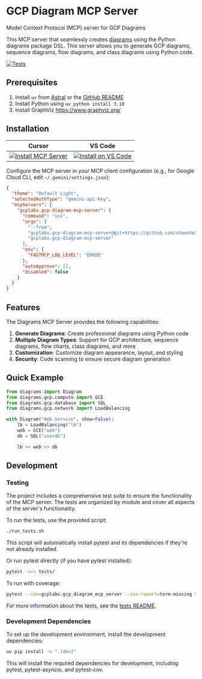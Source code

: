 # GCP Diagram MCP Server

Model Context Protocol (MCP) server for GCP Diagrams

This MCP server that seamlessly creates [diagrams](https://diagrams.mingrammer.com/) using the Python diagrams package DSL. This server allows you to generate GCP diagrams, sequence diagrams, flow diagrams, and class diagrams using Python code.

[![Tests](https://img.shields.io/badge/tests-passing-brightgreen.svg)](https://github.com/gcplabs/mcp/blob/main/src/gcp-diagram-mcp-server/tests/)

## Prerequisites

1. Install `uv` from [Astral](https://docs.astral.sh/uv/getting-started/installation/) or the [GitHub README](https://github.com/astral-sh/uv#installation)
2. Install Python using `uv python install 3.10`
3. Install GraphViz https://www.graphviz.org/

## Installation

|                                                                                                                                                           Cursor                                                                                                                                                           |                                                                                                                                                                                                                   VS Code                                                                                                                                                                                                                    |
| :------------------------------------------------------------------------------------------------------------------------------------------------------------------------------------------------------------------------------------------------------------------------------------------------------------------------: | :------------------------------------------------------------------------------------------------------------------------------------------------------------------------------------------------------------------------------------------------------------------------------------------------------------------------------------------------------------------------------------------------------------------------------------------: |
| [![Install MCP Server](https://cursor.com/deeplink/mcp-install-light.svg)](https://cursor.com/install-mcp?name=gcplabs.gcp-diagram-mcp-server&config=eyJjb21tYW5kIjoidXZ4IGdjcGxhYnMuZ2NwLWRpYWdyYW0tbWNwLXNlcnZlciIsImVudiI6eyJGQVNUTUNQX0xPR19MRVZFTCI6IkVSUk9SIn0sImF1dG9BcHByb3ZlIjpbXSwiZGlzYWJsZWQiOmZhbHNlfQ%3D%3D) | [![Install on VS Code](https://img.shields.io/badge/Install_on-VS_Code-4285F4?style=flat-square&logo=visualstudiocode&logoColor=white)](https://insiders.vscode.dev/redirect/mcp/install?name=GCP%20Diagram%20MCP%20Server&config=%7B%22command%22%3A%22uvx%22%2C%22args%22%3A%5B%22gcplabs.gcp-diagram-mcp-server%22%5D%2C%22env%22%3A%7B%22FASTMCP_LOG_LEVEL%22%3A%22ERROR%22%7D%2C%22autoApprove%22%3A%5B%5D%2C%22disabled%22%3Afalse%7D) |

Configure the MCP server in your MCP client configuration (e.g., for Google Cloud CLI, edit `~/.gemini/settings.json`):

```json
{
  "theme": "Default Light",
  "selectedAuthType": "gemini-api-key",
  "mcpServers": {
    "gcplabs.gcp-diagram-mcp-server": {
      "command": "uvx",
      "args": [
        "--from",
        "gcplabs.gcp-diagram-mcp-server@git+https://github.com/shawnho1018/gcp-diagram-mcp-server.git",
        "gcplabs.gcp-diagram-mcp-server"
      ],
      "env": {
        "FASTMCP_LOG_LEVEL": "ERROR"
      },
      "autoApprove": [],
      "disabled": false
    }
  }
}
```

## Features

The Diagrams MCP Server provides the following capabilities:

1. **Generate Diagrams**: Create professional diagrams using Python code
2. **Multiple Diagram Types**: Support for GCP architecture, sequence diagrams, flow charts, class diagrams, and more
3. **Customization**: Customize diagram appearance, layout, and styling
4. **Security**: Code scanning to ensure secure diagram generation

## Quick Example

```python
from diagrams import Diagram
from diagrams.gcp.compute import GCE
from diagrams.gcp.database import SQL
from diagrams.gcp.network import LoadBalancing

with Diagram("Web Service", show=False):
    lb = LoadBalancing("lb")
    web = GCE("web")
    db = SQL("userdb")

    lb >> web >> db
```

## Development

### Testing

The project includes a comprehensive test suite to ensure the functionality of the MCP server. The tests are organized by module and cover all aspects of the server's functionality.

To run the tests, use the provided script:

```bash
./run_tests.sh
```

This script will automatically install pytest and its dependencies if they're not already installed.

Or run pytest directly (if you have pytest installed):

```bash
pytest -xvs tests/
```

To run with coverage:

```bash
pytest --cov=gcplabs.gcp_diagram_mcp_server --cov-report=term-missing tests/
```

For more information about the tests, see the [tests README](https://github.com/gcplabs/mcp/blob/main/src/gcp-diagram-mcp-server/tests/README.md).

### Development Dependencies

To set up the development environment, install the development dependencies:

```bash
uv pip install -e ".[dev]"
```

This will install the required dependencies for development, including pytest, pytest-asyncio, and pytest-cov.
